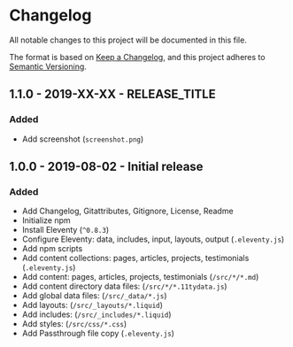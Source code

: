 # Changelog
All notable changes to this project will be documented in this file.

The format is based on [Keep a Changelog](https://keepachangelog.com/en/1.0.0/),
and this project adheres to [Semantic Versioning](https://semver.org/spec/v2.0.0.html).

<!--
## X.X.X - XXXX-XX-XX - XXXXXX

### Added
### Changed
### Deprecated
### Removed
### Fixed
### Security
-->

## 1.1.0 - 2019-XX-XX - RELEASE_TITLE

### Added
- Add screenshot (`screenshot.png`)

## 1.0.0 - 2019-08-02 - Initial release

### Added
- Add Changelog, Gitattributes, Gitignore, License, Readme
- Initialize npm
- Install Eleventy (`^0.8.3`)
- Configure Eleventy: data, includes, input, layouts, output (`.eleventy.js`)
- Add npm scripts
- Add content collections: pages, articles, projects, testimonials (`.eleventy.js`)
- Add content: pages, articles, projects, testimonials (`/src/*/*.md`)
- Add content directory data files: (`/src/*/*.11tydata.js`)
- Add global data files: (`/src/_data/*.js`)
- Add layouts: (`/src/_layouts/*.liquid`)
- Add includes: (`/src/_includes/*.liquid`)
- Add styles: (`/src/css/*.css`)
- Add Passthrough file copy (`.eleventy.js`)